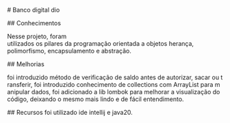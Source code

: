 # Banco digital dio

## Conhecimentos

Nesse projeto, foram utilizados os pilares da programação orientada a objetos herança, polimorfismo, encapsulamento e abstração.

## Melhorias

foi introduzido método de verificação de saldo antes de autorizar, sacar ou transferir, foi introduzido conhecimento de collections com ArrayList para manipular dados, foi adicionado a lib lombok para melhorar a visualização do código, deixando o mesmo mais lindo e de fácil entendimento. 

## Recursos
foi utilizado ide intellij e java20.
